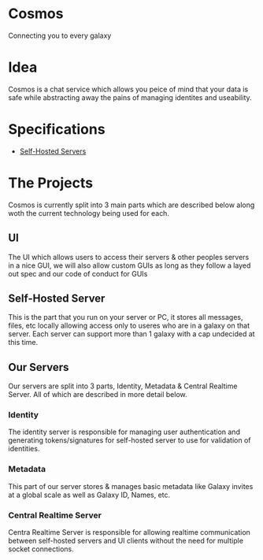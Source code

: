 # Cosmos

Connecting you to every galaxy

# Idea

Cosmos is a chat service which allows you peice of mind that your data is safe while abstracting away the pains of managing identites and useability.

# Specifications

- [Self-Hosted Servers](./spec/selfhosted.md)

# The Projects

Cosmos is currently split into 3 main parts which are described below along woth the current technology being used for each.

## UI

The UI which allows users to access their servers & other peoples servers in a nice GUI, we will also allow custom GUIs as long as they follow a layed out spec and our code of conduct for GUIs

## Self-Hosted Server

This is the part that you run on your server or PC, it stores all messages, files, etc locally allowing access only to useres who are in a galaxy on that server. Each server can support more than 1 galaxy with a cap undecided at this time.

## Our Servers

Our servers are split into 3 parts, Identity, Metadata & Central Realtime Server. All of which are described in more detail below.

### Identity

The identity server is responsible for managing user authentication and generating tokens/signatures for self-hosted server to use for validation of identities.

### Metadata

This part of our server stores & manages basic metadata like Galaxy invites at a global scale as well as Galaxy ID, Names, etc.

### Central Realtime Server

Centra Realtime Server is responsible for allowing realtime communication between self-hosted servers and UI clients without the need for multiple socket connections.